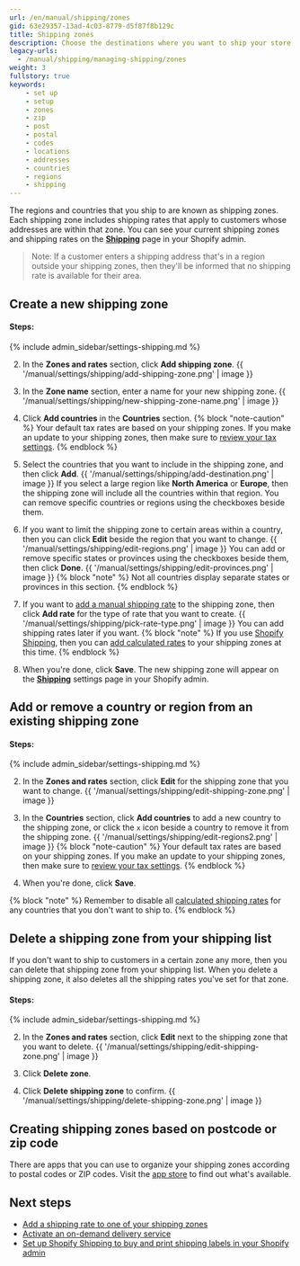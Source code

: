 ```yaml
---
url: /en/manual/shipping/zones
gid: 63e29357-13ad-4c03-8779-d5f87f8b129c
title: Shipping zones
description: Choose the destinations where you want to ship your store's products.
legacy-urls:
  - /manual/shipping/managing-shipping/zones
weight: 3
fullstory: true
keywords:
    - set up
    - setup
    - zones
    - zip
    - post
    - postal
    - codes
    - locations
    - addresses
    - countries
    - regions
    - shipping
---
```


The regions and countries that you ship to are known as shipping zones. Each shipping zone includes shipping rates that apply to customers whose addresses are within that zone. You can see your current shipping zones and shipping rates on the [**Shipping**](//www.shopify.com/admin/settings/shipping) page in your Shopify admin.

> Note:
> If a customer enters a shipping address that's in a region outside your shipping zones, then they'll be informed that no shipping rate is available for their area.

## Create a new shipping zone

#### Steps:

{% include admin_sidebar/settings-shipping.md %}

2. In the **Zones and rates** section, click **Add shipping zone**. {{ '/manual/settings/shipping/add-shipping-zone.png' | image }}

3. In the **Zone name** section, enter a name for your new shipping zone. {{ '/manual/settings/shipping/new-shipping-zone-name.png' | image }}

4. Click **Add countries** in the **Countries** section.
  {% block "note-caution" %}
  Your default tax rates are based on your shipping zones. If you make an update to your shipping zones, then make sure to [review your tax settings](/manual/taxes/#general-process-to-set-up-taxes).
  {% endblock %}

5. Select the countries that you want to include in the shipping zone, and then click **Add**. {{ '/manual/settings/shipping/add-destination.png' | image }}
If you select a large region like **North America** or **Europe**, then the shipping zone will include all the countries within that region. You can remove specific countries or regions using the checkboxes beside them.

6. If you want to limit the shipping zone to certain areas within a country, then you can click **Edit** beside the region that you want to change. {{ '/manual/settings/shipping/edit-regions.png' | image }}
  You can add or remove specific states or provinces using the checkboxes beside them, then click **Done**. {{ '/manual/settings/shipping/edit-provinces.png' | image }}
  {% block "note" %}
  Not all countries display separate states or provinces in this section.
  {% endblock %}

7. If you want to [add a manual shipping rate](/manual/shipping/rates-and-methods/manual-rates) to the shipping zone, then click **Add rate** for the type of rate that you want to create. {{ '/manual/settings/shipping/pick-rate-type.png' | image }} You can add shipping rates later if you want. {% block "note" %}
If you use [Shopify Shipping](/manual/shipping/shopify-shipping), then you can [add calculated rates](/manual/shipping/shopify-shipping/setting-up-shopify-shipping/#add-calculated-rates-to-zones) to your shipping zones at this time.
{% endblock %}

8. When you're done, click **Save**. The new shipping zone will appear on the [**Shipping**](//www.shopify.com/admin/shipping) settings page in your Shopify admin.

## Add or remove a country or region from an existing shipping zone

#### Steps:

{% include admin_sidebar/settings-shipping.md %}

2. In the **Zones and rates** section, click **Edit** for the shipping zone that you want to change. {{ '/manual/settings/shipping/edit-shipping-zone.png' | image }}

3. In the **Countries** section, click **Add countries** to add a new country to the shipping zone, or click the `x` icon beside a country to remove it from the shipping zone. {{ '/manual/settings/shipping/edit-regions2.png' | image }}
  {% block "note-caution" %}
  Your default tax rates are based on your shipping zones. If you make an update to your shipping zones, then make sure to [review your tax settings](/manual/taxes/#general-process-to-set-up-taxes).
  {% endblock %}

4. When you're done, click **Save**.

{% block "note" %}
Remember to disable all [calculated shipping rates](/manual/shipping/rates-and-methods/custom-calculated-rates) for any countries that you don't want to ship to.
{% endblock %}

## Delete a shipping zone from your shipping list

If you don't want to ship to customers in a certain zone any more, then you can delete that shipping zone from your shipping list. When you delete a shipping zone, it also deletes all the shipping rates you've set for that zone.

#### Steps:

{% include admin_sidebar/settings-shipping.md %}

2. In the **Zones and rates** section, click **Edit** next to the shipping zone that you want to delete. {{ '/manual/settings/shipping/edit-shipping-zone.png' | image }}

3. Click **Delete zone**.

4. Click **Delete shipping zone** to confirm. {{ '/manual/settings/shipping/delete-shipping-zone.png' | image }}

## Creating shipping zones based on postcode or zip code

There are apps that you can use to organize your shipping zones according to postal codes or ZIP codes. Visit the [app store](//apps.shopify.com/) to find out what's available.

## Next steps

* [Add a shipping rate to one of your shipping zones](/manual/shipping/rates-and-methods/manual-rates)
* [Activate an on-demand delivery service](/manual/shipping/on-demand-deliveries)
* [Set up Shopify Shipping to buy and print shipping labels in your Shopify admin](/manual/shipping/shopify-shipping)
